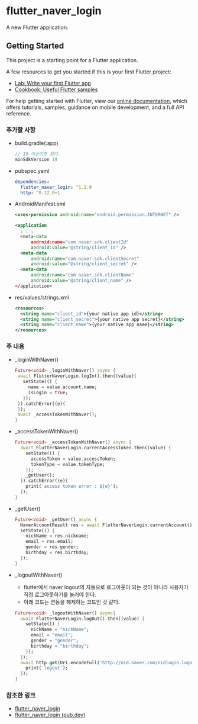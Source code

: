 # flutter_naver_login

A new Flutter application.

## Getting Started

This project is a starting point for a Flutter application.

A few resources to get you started if this is your first Flutter project:

- [Lab: Write your first Flutter app](https://flutter.dev/docs/get-started/codelab)
- [Cookbook: Useful Flutter samples](https://flutter.dev/docs/cookbook)

For help getting started with Flutter, view our
[online documentation](https://flutter.dev/docs), which offers tutorials,
samples, guidance on mobile development, and a full API reference.


### 추가할 사항

* build.gradle(:app)
  ~~~gradle
  // 19 이상이면 된다.
  minSdkVersion 19
  ~~~
  
* pubspec.yaml
  ~~~yaml
  dependencies:
    flutter_naver_login: ^1.2.0
    http: ^0.12.0+1
  ~~~
  
* AndroidManifest.xml
  ~~~xml
  <uses-permission android:name="android.permission.INTERNET" />

  <application
    . . .
    <meta-data
        android:name="com.naver.sdk.clientId"
        android:value="@string/client_id" />
    <meta-data
        android:name="com.naver.sdk.clientSecret"
        android:value="@string/client_secret" />
    <meta-data
        android:name="com.naver.sdk.clientName"
        android:value="@string/client_name" />
  </application>
  ~~~
  
* res/values/strings.xml
  ~~~xml
  <resources>
    <string name="client_id">{your native app id}</string>
    <string name="client_secret">{your native app secret}</string>
    <string name="client_name">{your native app name}</string>
  </resources>
  ~~~
  
  
### 주 내용

* _loginWithNaver()
  ~~~dart
  Future<void> _loginWithNaver() async {
   await FlutterNaverLogin.logIn().then((value){
     setState(() {
       name = value.account.name;
       isLogin = true;
     });
   }).catchError((e){
   });
   await _accessTokenWithNaver();
  }
  ~~~
  
* _accessTokenWithNaver()
  ~~~dart
  Future<void> _accessTokenWithNaver() async {
    await FlutterNaverLogin.currentAccessToken.then((value) {
      setState(() {
        accessToken = value.accessToken;
        tokenType = value.tokenType;
      });
      _getUser();
    }).catchError((e){
      print('access token error : ${e}');
    });
  }
  ~~~
  
* _getUser()
  ~~~dart
  Future<void> _getUser() async {
    NaverAccountResult res = await FlutterNaverLogin.currentAccount();
    setState(() {
      nickName = res.nickname;
      email = res.email;
      gender = res.gender;
      birthday = res.birthday;
    });
  }
  ~~~
  
* _logoutWithNaver()
  * flutter에서 naver logout의 자동으로 로그아웃이 되는 것이 아니라 사용자가 직접 로그아웃하기를 눌러야 한다.
  * 아래 코드는 연동을 해제하는 코드인 것 같다.
  ~~~dart
  Future<void> _logoutWithNaver() async{
    await FlutterNaverLogin.logOut().then((value) {
      setState(() {
        nickName = "nickName";
        email = "email";
        gender = "gender";
        birthday = "birthday";
      });
    });
    await http.get(Uri.encodeFull('http://nid.naver.com/nidlogin.logout')).then((value) {
      print('logout');
    });
  }
  
  
### 참조한 링크
* [flutter_naver_login](https://github.com/yoonjaepark/flutter_naver_login?fbclid=IwAR3ZlZEbL88F2KVRCcYBpIdsGOcSJLBRorBUOOgXNC8qi_SdvVx7wHl7ft0)
* [flutter_naver_login (pub.dev)](https://pub.dev/packages/flutter_naver_login)
